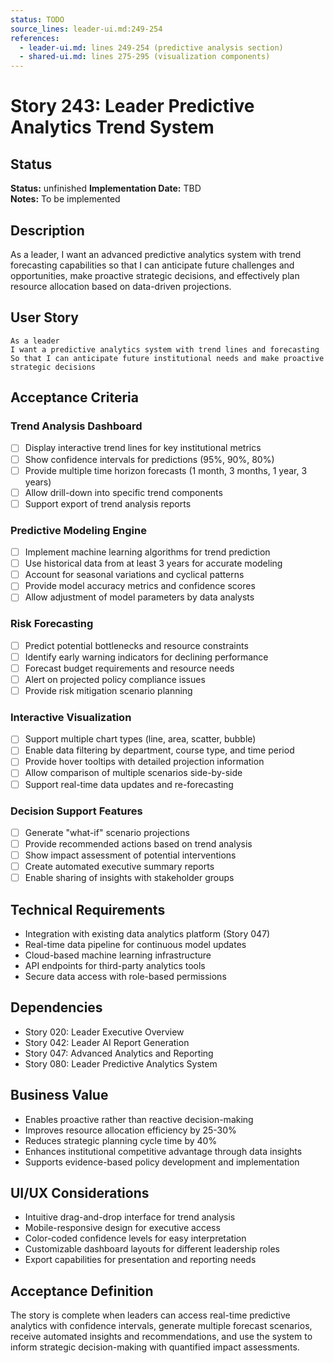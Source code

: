 ```yaml
---
status: TODO
source_lines: leader-ui.md:249-254
references:
  - leader-ui.md: lines 249-254 (predictive analysis section)
  - shared-ui.md: lines 275-295 (visualization components)
---
```

# Story 243: Leader Predictive Analytics Trend System

## Status
**Status:** unfinished
**Implementation Date:** TBD  
**Notes:** To be implemented

## Description
As a leader, I want an advanced predictive analytics system with trend forecasting capabilities so that I can anticipate future challenges and opportunities, make proactive strategic decisions, and effectively plan resource allocation based on data-driven projections.

## User Story
```
As a leader
I want a predictive analytics system with trend lines and forecasting
So that I can anticipate future institutional needs and make proactive strategic decisions
```

## Acceptance Criteria

### Trend Analysis Dashboard
- [ ] Display interactive trend lines for key institutional metrics
- [ ] Show confidence intervals for predictions (95%, 90%, 80%)
- [ ] Provide multiple time horizon forecasts (1 month, 3 months, 1 year, 3 years)
- [ ] Allow drill-down into specific trend components
- [ ] Support export of trend analysis reports

### Predictive Modeling Engine
- [ ] Implement machine learning algorithms for trend prediction
- [ ] Use historical data from at least 3 years for accurate modeling
- [ ] Account for seasonal variations and cyclical patterns
- [ ] Provide model accuracy metrics and confidence scores
- [ ] Allow adjustment of model parameters by data analysts

### Risk Forecasting
- [ ] Predict potential bottlenecks and resource constraints
- [ ] Identify early warning indicators for declining performance
- [ ] Forecast budget requirements and resource needs
- [ ] Alert on projected policy compliance issues
- [ ] Provide risk mitigation scenario planning

### Interactive Visualization
- [ ] Support multiple chart types (line, area, scatter, bubble)
- [ ] Enable data filtering by department, course type, and time period
- [ ] Provide hover tooltips with detailed projection information
- [ ] Allow comparison of multiple scenarios side-by-side
- [ ] Support real-time data updates and re-forecasting

### Decision Support Features
- [ ] Generate "what-if" scenario projections
- [ ] Provide recommended actions based on trend analysis
- [ ] Show impact assessment of potential interventions
- [ ] Create automated executive summary reports
- [ ] Enable sharing of insights with stakeholder groups

## Technical Requirements
- Integration with existing data analytics platform (Story 047)
- Real-time data pipeline for continuous model updates
- Cloud-based machine learning infrastructure
- API endpoints for third-party analytics tools
- Secure data access with role-based permissions

## Dependencies
- Story 020: Leader Executive Overview
- Story 042: Leader AI Report Generation  
- Story 047: Advanced Analytics and Reporting
- Story 080: Leader Predictive Analytics System

## Business Value
- Enables proactive rather than reactive decision-making
- Improves resource allocation efficiency by 25-30%
- Reduces strategic planning cycle time by 40%
- Enhances institutional competitive advantage through data insights
- Supports evidence-based policy development and implementation

## UI/UX Considerations
- Intuitive drag-and-drop interface for trend analysis
- Mobile-responsive design for executive access
- Color-coded confidence levels for easy interpretation
- Customizable dashboard layouts for different leadership roles
- Export capabilities for presentation and reporting needs

## Acceptance Definition
The story is complete when leaders can access real-time predictive analytics with confidence intervals, generate multiple forecast scenarios, receive automated insights and recommendations, and use the system to inform strategic decision-making with quantified impact assessments.
